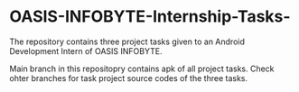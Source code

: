 # OASIS-INFOBYTE-Internship-Tasks-
The repository contains three project tasks given to an Android Development Intern of OASIS INFOBYTE.

Main branch in this repositopry contains apk of all project tasks.
Check ohter branches for task project source codes of the three tasks.
